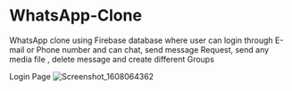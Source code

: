 # WhatsApp-Clone
WhatsApp clone using Firebase database where user can login through E-mail or Phone number and can chat, send message Request, send any media file , delete message and create different Groups

Login Page
![Screenshot_1608064362](https://user-images.githubusercontent.com/54056583/102344202-8fe01f00-3fc1-11eb-9aa4-b4c8f05afc72.png)
